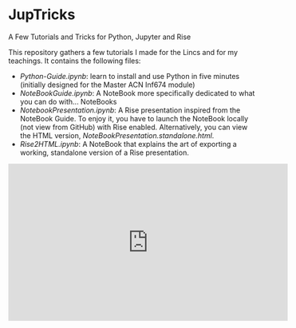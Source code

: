 # JupTricks
A Few Tutorials and Tricks for Python, Jupyter and Rise

This repository gathers a few tutorials I made for the Lincs and for my teachings. It contains the following files:
- *Python-Guide.ipynb*: learn to install and use Python in five minutes (initially designed for the Master ACN Inf674 module)
- *NoteBookGuide.ipynb*: A NoteBook more specifically dedicated to what you can do with... NoteBooks
- *NotebookPresentation.ipynb*: A Rise presentation inspired from the NoteBook Guide. To enjoy it, you have to launch the NoteBook locally (not view from GitHub) with Rise enabled. Alternatively, you can view the HTML version, *NoteBookPresentation.standalone.html*.
- *Rise2HTML.ipynb*: A NoteBook that explains the art of exporting a working, standalone version of a Rise presentation.

<iframe width="560" height="315" src="https://www.youtube.com/embed/aboZctrHfK8" frameborder="0" allowfullscreen></iframe>
